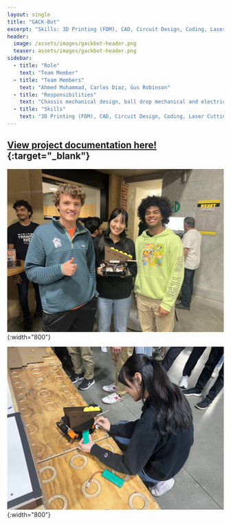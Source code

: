 ```yaml
---
layout: single
title: "GACK-Bot"
excerpt: "Skills: 3D Printing (FDM), CAD, Circuit Design, Coding, Laser Cutting"
header:
  image: /assets/images/gackbot-header.png
  teaser: assets/images/gackbot-header.png
sidebar:
  - title: "Role"
    text: "Team Member"
  - title: "Team Members"
    text: "Ahmed Muhammad, Carlos Diaz, Gus Robinson"
  - title: "Responsibilities"
    text: "Chassis mechanical design, ball drop mechanical and electrical design"
  - title: "Skills"
    text: "3D Printing (FDM), CAD, Circuit Design, Coding, Laser Cutting"
---
```


## [View project documentation here!](https://sites.google.com/stanford.edu/me-210-final-project/home){:target="_blank"}

![Group Photo](/assets/images/gackbot-1.jpeg){:width="800"}

![Assembly](/assets/images/gackbot-2.jpeg){:width="800"}